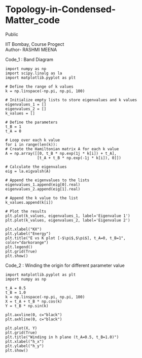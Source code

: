 # Topology-in-Condensed-Matter_code
Public

IIT Bombay, Course Progect
<br>
Author- RASHMI MEENA

Code_1 : Band Diagram

    import numpy as np
    import scipy.linalg as la
    import matplotlib.pyplot as plt
    
    # Define the range of k values
    k = np.linspace(-np.pi, np.pi, 100)
    
    # Initialize empty lists to store eigenvalues and k values
    eigenvalues_1 = []
    eigenvalues_2 = []
    k_values = []
    
    # Define the parameters
    t_B = 1
    t_A = 0
    
    # Loop over each k value
    for i in range(len(k)):
    # Create the Hamiltonian matrix A for each k value
    A = np.array([[0, t_B * np.exp(1j * k[i]) + t_A],
                  [t_A + t_B * np.exp(-1j * k[i]), 0]])
    
    # Calculate the eigenvalues
    eig = la.eigvalsh(A)
    
    # Append the eigenvalues to the lists
    eigenvalues_1.append(eig[0].real)
    eigenvalues_2.append(eig[1].real)
    
    # Append the k value to the list
    k_values.append(k[i])

    # Plot the results
    plt.plot(k_values, eigenvalues_1, label='Eigenvalue 1')
    plt.plot(k_values, eigenvalues_2, label='Eigenvalue 2')
    
    plt.xlabel("KX")
    plt.ylabel("Energy")
    plt.title("E vs K plot [-$\pi$,$\pi$], t_A=0, t_B=1", color="darkorange")
    plt.legend()
    plt.grid(True)
    plt.show()
    
Code_2 : Winding the origin for different parameter value

    import matplotlib.pyplot as plt
    import numpy as np
    
    t_A = 0.5
    t_B = 1.0
    k = np.linspace(-np.pi, np.pi, 100)
    X = t_A + t_B * np.cos(k)
    Y = t_B * np.sin(k)
    
    plt.axvline(0, c="black")
    plt.axhline(0, c="black")
    
    plt.plot(X, Y)
    plt.grid(True)
    plt.title("Winding in h plane (t_A=0.5, t_B=1.0)")
    plt.xlabel("h_x")
    plt.ylabel("h_y")
    plt.show()
